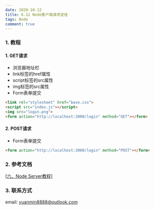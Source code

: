 ```yaml
---
date: 2020-10-12
title: 6.12 Node客户端请求途径
tags: Node
comment: true
---
```

### 1. 教程

#### 1. GET请求

  - 浏览器地址栏
  - link标签的href属性
  - script标签的src属性
  - img标签的src属性
  - Form表单提交

  ```html
  <link rel="stylesheet" href="base.css">
  <script src="index.js"></script>
  <img src="login.png">
  <form action="http://localhost:3000/login" method="GET"></form>
  ```

#### 2. POST请求

  - Form表单提交

  ```html
  <form action="http://localhost:3000/login" method="POST"></form>
  ```

### 2. 参考文档

[[六、Node Server教程]](https://web-dolphin.github.io/2020/10/24/Node/Tutorial/%E5%85%AD%E3%80%81Node%20Server%E6%95%99%E7%A8%8B/)

### 3. 联系方式

email: yuanmin8888@outlook.com